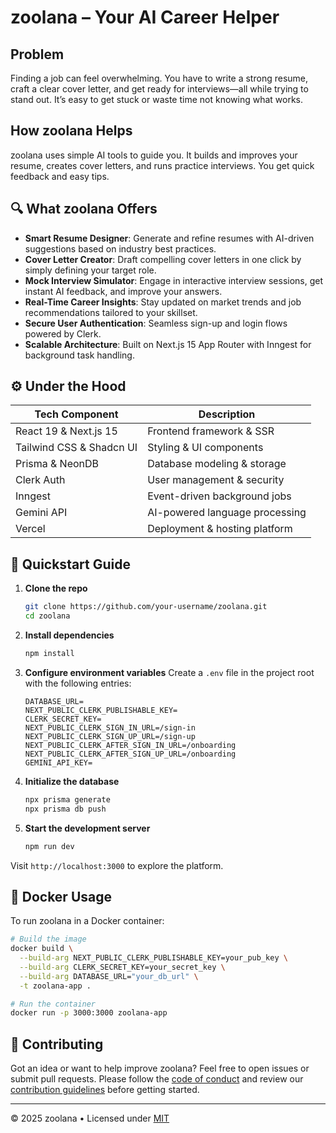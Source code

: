 # zoolana – Your AI Career Helper

## Problem

Finding a job can feel overwhelming. You have to write a strong resume, craft a clear cover letter, and get ready for interviews—all while trying to stand out. It’s easy to get stuck or waste time not knowing what works.

## How zoolana Helps

zoolana uses simple AI tools to guide you. It builds and improves your resume, creates cover letters, and runs practice interviews. You get quick feedback and easy tips.

## 🔍 What zoolana Offers

- **Smart Resume Designer**: Generate and refine resumes with AI-driven suggestions based on industry best practices.
- **Cover Letter Creator**: Draft compelling cover letters in one click by simply defining your target role.
- **Mock Interview Simulator**: Engage in interactive interview sessions, get instant AI feedback, and improve your answers.
- **Real-Time Career Insights**: Stay updated on market trends and job recommendations tailored to your skillset.
- **Secure User Authentication**: Seamless sign-up and login flows powered by Clerk.
- **Scalable Architecture**: Built on Next.js 15 App Router with Inngest for background task handling.

## ⚙️ Under the Hood

| Tech Component           | Description                    |
| ------------------------ | ------------------------------ |
| React 19 & Next.js 15    | Frontend framework & SSR       |
| Tailwind CSS & Shadcn UI | Styling & UI components        |
| Prisma & NeonDB          | Database modeling & storage    |
| Clerk Auth               | User management & security     |
| Inngest                  | Event-driven background jobs   |
| Gemini API               | AI-powered language processing |
| Vercel                   | Deployment & hosting platform  |

## 🚀 Quickstart Guide

1. **Clone the repo**
   ```bash
   git clone https://github.com/your-username/zoolana.git
   cd zoolana
   ```
2. **Install dependencies**
   ```bash
   npm install
   ```
3. **Configure environment variables**
   Create a `.env` file in the project root with the following entries:
   ```dotenv
   DATABASE_URL=
   NEXT_PUBLIC_CLERK_PUBLISHABLE_KEY=
   CLERK_SECRET_KEY=
   NEXT_PUBLIC_CLERK_SIGN_IN_URL=/sign-in
   NEXT_PUBLIC_CLERK_SIGN_UP_URL=/sign-up
   NEXT_PUBLIC_CLERK_AFTER_SIGN_IN_URL=/onboarding
   NEXT_PUBLIC_CLERK_AFTER_SIGN_UP_URL=/onboarding
   GEMINI_API_KEY=
   ```
4. **Initialize the database**
   ```bash
   npx prisma generate
   npx prisma db push
   ```
5. **Start the development server**
   ```bash
   npm run dev
   ```

Visit `http://localhost:3000` to explore the platform.

## 🐳 Docker Usage

To run zoolana in a Docker container:

```bash
# Build the image
docker build \
  --build-arg NEXT_PUBLIC_CLERK_PUBLISHABLE_KEY=your_pub_key \
  --build-arg CLERK_SECRET_KEY=your_secret_key \
  --build-arg DATABASE_URL="your_db_url" \
  -t zoolana-app .

# Run the container
docker run -p 3000:3000 zoolana-app
```

## 🤝 Contributing

Got an idea or want to help improve zoolana? Feel free to open issues or submit pull requests. Please follow the [code of conduct](CODE_OF_CONDUCT.md) and review our [contribution guidelines](CONTRIBUTING.md) before getting started.

---

© 2025 zoolana • Licensed under [MIT](LICENSE.md)
